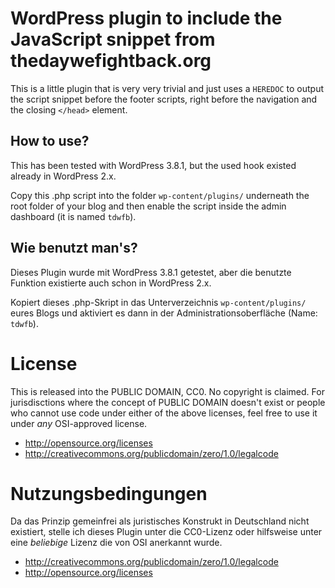 # WordPress plugin to include the JavaScript snippet from thedaywefightback.org

This is a little plugin that is very very trivial and just uses a `HEREDOC` to
output the script snippet before the footer scripts, right before the navigation
and the closing `</head>` element.

## How to use?

This has been tested with WordPress 3.8.1, but the used hook existed already
in WordPress 2.x.

Copy this .php script into the folder `wp-content/plugins/` underneath the
root folder of your blog and then enable the script inside the admin
dashboard (it is named `tdwfb`).

## Wie benutzt man's?

Dieses Plugin wurde mit WordPress 3.8.1 getestet, aber die benutzte Funktion
existierte auch schon in WordPress 2.x.

Kopiert dieses .php-Skript in das Unterverzeichnis `wp-content/plugins/` eures
Blogs und aktiviert es dann in der Administrationsoberfläche (Name: `tdwfb`).

# License

This is released into the PUBLIC DOMAIN, CC0. No copyright is claimed. For
jurisdisctions where the concept of PUBLIC DOMAIN doesn't exist or people who
cannot use code under either of the above licenses, feel free to use it under
*any* OSI-approved license.

* http://opensource.org/licenses
* http://creativecommons.org/publicdomain/zero/1.0/legalcode

# Nutzungsbedingungen

Da das Prinzip gemeinfrei als juristisches Konstrukt in Deutschland nicht
existiert, stelle ich dieses Plugin unter die CC0-Lizenz oder hilfsweise
unter eine *beliebige* Lizenz die von OSI anerkannt wurde.

* http://creativecommons.org/publicdomain/zero/1.0/legalcode
* http://opensource.org/licenses
